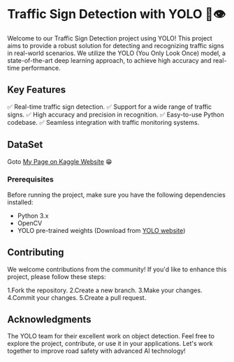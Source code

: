 # Traffic Sign Detection with YOLO 🚦👁️

Welcome to our Traffic Sign Detection project using YOLO! This project aims to provide a robust solution for detecting and recognizing traffic signs in real-world scenarios. We utilize the YOLO (You Only Look Once) model, a state-of-the-art deep learning approach, to achieve high accuracy and real-time performance.

## Key Features
✅ Real-time traffic sign detection.
✅ Support for a wide range of traffic signs.
✅ High accuracy and precision in recognition.
✅ Easy-to-use Python codebase.
✅ Seamless integration with traffic monitoring systems.

## DataSet
Goto [My Page on Kaggle Website](https://www.kaggle.com/datasets/kiansahafi/traffic-sign-recognition) 😁

### Prerequisites

Before running the project, make sure you have the following dependencies installed:

- Python 3.x
- OpenCV
- YOLO pre-trained weights (Download from [YOLO website](https://pjreddie.com/darknet/yolo/))


## Contributing
We welcome contributions from the community! If you'd like to enhance this project, please follow these steps:

1.Fork the repository.
2.Create a new branch.
3.Make your changes.
4.Commit your changes.
5.Create a pull request.


## Acknowledgments
The YOLO team for their excellent work on object detection.
Feel free to explore the project, contribute, or use it in your applications. Let's work together to improve road safety with advanced AI technology!

